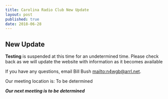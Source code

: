 ```yaml
---
title: Carolina Radio Club New Update
layout: post
published: true
date: 2018-06-28
---
```

## New Update

**Testing** is suspended at this time for an undetermined time. Please check back as we will update the website with information as it becomes available

If you have any questions, email Bill Bush <mailto:n4wgb@arrl.net>.

Our meeting location is: To be determined


***Our next meeting is to be determined***
